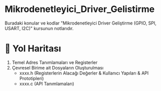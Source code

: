 # Mikrodenetleyici_Driver_Gelistirme
Buradaki konular ve kodlar "Mikrodenetleyici Driver Geliştirme (GPIO, SPI, USART, I2C)" kursunun notlarıdır. 

# :dart: Yol Haritası 
1. Temel Adres Tanımlamaları ve Registerler
2. Çevresel Birime ait Dosyaların Oluşturulması 
    - xxxx.h (Registerlerin Alacağı Değerler & Kullanıcı Yapıları & API Prototipleri)
    - xxxx.c (API Tanımlamaları)
    
